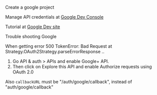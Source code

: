 Create a google project

Manage API credentials at [Google Dev Console](https://console.developers.google.com/apis/credentials?project=delightreading-test&authuser=0)


Tutorial at [Google Dev site](https://developers.google.com/identity/sign-in/web/sign-in)



Trouble shooting Google 

When getting error
500 TokenError: Bad Request
   at Strategy.OAuth2Strategy.parseErrorResponse ..

1. Go API & auth > APIs and enable Google+ API.
2. Then click on Explore this API and enable Authorize requests using OAuth 2.0 

Also `callbackURL` must be "/auth/google/callback", instead of "auth/google/callback"